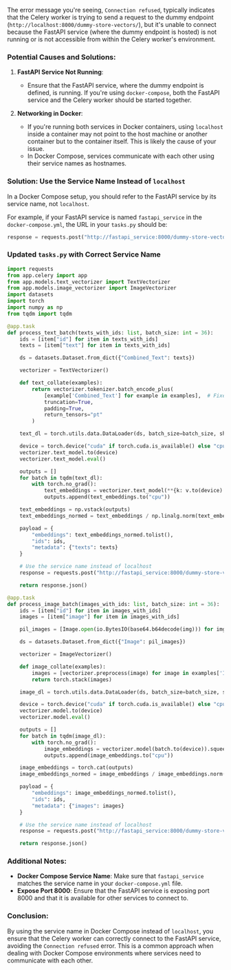 The error message you're seeing, `Connection refused`, typically indicates that the Celery worker is trying to send a request to the dummy endpoint (`http://localhost:8000/dummy-store-vectors/`), but it's unable to connect because the FastAPI service (where the dummy endpoint is hosted) is not running or is not accessible from within the Celery worker's environment.

### **Potential Causes and Solutions:**

1. **FastAPI Service Not Running**:
   - Ensure that the FastAPI service, where the dummy endpoint is defined, is running. If you're using `docker-compose`, both the FastAPI service and the Celery worker should be started together.

2. **Networking in Docker**:
   - If you're running both services in Docker containers, using `localhost` inside a container may not point to the host machine or another container but to the container itself. This is likely the cause of your issue.
   - In Docker Compose, services communicate with each other using their service names as hostnames.

### **Solution: Use the Service Name Instead of `localhost`**

In a Docker Compose setup, you should refer to the FastAPI service by its service name, not `localhost`. 

For example, if your FastAPI service is named `fastapi_service` in the `docker-compose.yml`, the URL in your `tasks.py` should be:

```python
response = requests.post("http://fastapi_service:8000/dummy-store-vectors/", json=payload)
```

### **Updated `tasks.py` with Correct Service Name**

```python
import requests
from app.celery import app
from app.models.text_vectorizer import TextVectorizer
from app.models.image_vectorizer import ImageVectorizer
import datasets
import torch
import numpy as np
from tqdm import tqdm

@app.task
def process_text_batch(texts_with_ids: list, batch_size: int = 36):
    ids = [item["id"] for item in texts_with_ids]
    texts = [item["text"] for item in texts_with_ids]

    ds = datasets.Dataset.from_dict({"Combined_Text": texts})

    vectorizer = TextVectorizer()

    def text_collate(examples):
        return vectorizer.tokenizer.batch_encode_plus(
            [example['Combined_Text'] for example in examples],  # Fixed access pattern
            truncation=True, 
            padding=True,
            return_tensors="pt"
        )

    text_dl = torch.utils.data.DataLoader(ds, batch_size=batch_size, shuffle=False, num_workers=0, collate_fn=text_collate)

    device = torch.device("cuda" if torch.cuda.is_available() else "cpu")
    vectorizer.text_model.to(device)
    vectorizer.text_model.eval()

    outputs = []
    for batch in tqdm(text_dl):
        with torch.no_grad():
            text_embeddings = vectorizer.text_model(**{k: v.to(device) for k, v in batch.items()}).text_embeds.squeeze()
            outputs.append(text_embeddings.to("cpu"))

    text_embeddings = np.vstack(outputs)
    text_embeddings_normed = text_embeddings / np.linalg.norm(text_embeddings, axis=1)[:, np.newaxis]

    payload = {
        "embeddings": text_embeddings_normed.tolist(),
        "ids": ids,
        "metadata": {"texts": texts}
    }

    # Use the service name instead of localhost
    response = requests.post("http://fastapi_service:8000/dummy-store-vectors/", json=payload)

    return response.json()

@app.task
def process_image_batch(images_with_ids: list, batch_size: int = 36):
    ids = [item["id"] for item in images_with_ids]
    images = [item["image"] for item in images_with_ids]

    pil_images = [Image.open(io.BytesIO(base64.b64decode(img))) for img in images]

    ds = datasets.Dataset.from_dict({"Image": pil_images})

    vectorizer = ImageVectorizer()

    def image_collate(examples):
        images = [vectorizer.preprocess(image) for image in examples['Image']]
        return torch.stack(images)

    image_dl = torch.utils.data.DataLoader(ds, batch_size=batch_size, shuffle=False, num_workers=0, collate_fn=image_collate)

    device = torch.device("cuda" if torch.cuda.is_available() else "cpu")
    vectorizer.model.to(device)
    vectorizer.model.eval()

    outputs = []
    for batch in tqdm(image_dl):
        with torch.no_grad():
            image_embeddings = vectorizer.model(batch.to(device)).squeeze()
            outputs.append(image_embeddings.to("cpu"))

    image_embeddings = torch.cat(outputs)
    image_embeddings_normed = image_embeddings / image_embeddings.norm(dim=1, keepdim=True)

    payload = {
        "embeddings": image_embeddings_normed.tolist(),
        "ids": ids,
        "metadata": {"images": images}
    }

    # Use the service name instead of localhost
    response = requests.post("http://fastapi_service:8000/dummy-store-vectors/", json=payload)

    return response.json()
```

### **Additional Notes:**

- **Docker Compose Service Name**: Make sure that `fastapi_service` matches the service name in your `docker-compose.yml` file.
- **Expose Port 8000**: Ensure that the FastAPI service is exposing port 8000 and that it is available for other services to connect to.

### **Conclusion:**

By using the service name in Docker Compose instead of `localhost`, you ensure that the Celery worker can correctly connect to the FastAPI service, avoiding the `Connection refused` error. This is a common approach when dealing with Docker Compose environments where services need to communicate with each other.